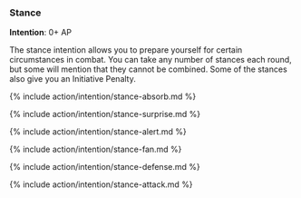 ### Stance
**Intention**: 0+ AP

The stance intention allows you to prepare yourself for certain circumstances in combat. You can take any number of stances each round, but some will mention that they cannot be combined. Some of the stances also give you an Initiative Penalty.
  
{% include action/intention/stance-absorb.md %}

{% include action/intention/stance-surprise.md %}

{% include action/intention/stance-alert.md %}

{% include action/intention/stance-fan.md %}

{% include action/intention/stance-defense.md %}

{% include action/intention/stance-attack.md %}
